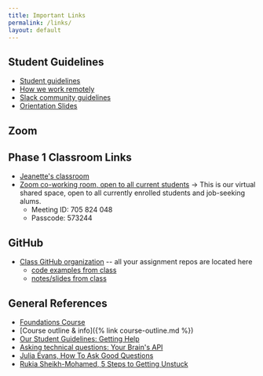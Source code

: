 ```yaml
---
title: Important Links
permalink: /links/
layout: default
---
```


## Student Guidelines

- [Student guidelines](https://github.com/momentumlearn/student-resources/blob/main/articles/student-guidelines.md)
- [How we work remotely](https://github.com/momentumlearn/student-resources/blob/master/articles/working-remotely.md)
- [Slack community guidelines](https://docs.google.com/document/d/1updvgMnO2xAAfP46oW__d3-nhv4hPodW7WvxKWX87JA/edit)
- [Orientation Slides](https://docs.google.com/presentation/d/1bjqSPpOPnSez5haZNE2mWwuTOLAMeKzJAO2ArSrAQOg/edit#slide=id.g89e35682f7_2_168)

## Zoom

## Phase 1 Classroom Links
- [Jeanette's classroom](https://us02web.zoom.us/s/85432264511?pwd=NWJ4K3hWU0pkMWlKMHhZQUpwRTJNUT09)
- [Zoom co-working room, open to all current students](https://us02web.zoom.us/j/705824048?pwd=Zk55dFpXa09jNGcvS2UramRNRkxyZz09) -> This is our virtual shared space, open to all currently enrolled students and job-seeking alums.
  - Meeting ID: 705 824 048
  - Passcode: 573244

## GitHub

- [Class GitHub organization](https://github.com/momentum-team-10) -- all your assignment repos are located here
  - [code examples from class](https://github.com/momentum-team-10/examples)
  - [notes/slides from class](https://github.com/momentum-team-10/notes)

## General References

- [Foundations Course](https://foundations.momentumlearn.com/)
- [Course outline & info]({% link course-outline.md %})
- [Our Student Guidelines: Getting Help](https://github.com/momentumlearn/student-resources/blob/main/articles/student-guidelines.md#getting-help)
- [Asking technical questions: Your Brain's API](https://www.youtube.com/watch?v=hY14Er6JX2s)
- [Julia Evans, How To Ask Good Questions](https://jvns.ca/blog/good-questions/)
- [Rukia Sheikh-Mohamed, 5 Steps to Getting Unstuck](https://dev.to/rukiaasm/working-smarter-5-steps-to-getting-unstuck-with-rukia-sheikh-mohamed-1932)
